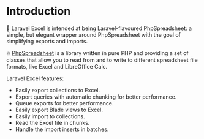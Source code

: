# Introduction

:rocket: Laravel Excel is intended at being Laravel-flavoured PhpSpreadsheet: a simple, but elegant wrapper around PhpSpreadsheet with the goal of simplifying
exports and imports. 

:fire: [PhpSpreadsheet](https://phpspreadsheet.readthedocs.io/) is a library written in pure PHP and providing a set of classes that allow you to read from and to write to different spreadsheet file formats, like Excel and LibreOffice Calc.

Laravel Excel features:

* Easily export collections to Excel.
* Export queries with automatic chunking for better performance.
* Queue exports for better performance.
* Easily export Blade views to Excel.
* Easily import to collections.
* Read the Excel file in chunks.
* Handle the import inserts in batches.